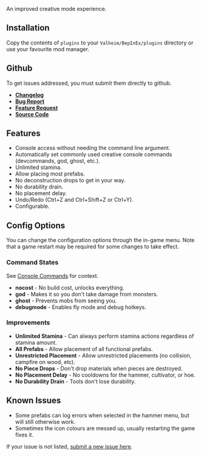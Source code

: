 ﻿An improved creative mode experience.

## Installation
Copy the contents of `plugins` to your `Valheim/BepInEx/plugins` directory or use your favourite mod manager.

## Github
To get issues addressed, you must submit them directly to github.

- **[Changelog](https://github.com/heinermann/Valheim_mods/blob/main/BetterCreative/CHANGELOG.md)**
- **[Bug Report](https://github.com/heinermann/Valheim_mods/issues/new?assignees=&labels=BetterCreative%2C+bug&template=-bettercreative--bug-report.md&title=)**
- **[Feature Request](https://github.com/heinermann/Valheim_mods/issues/new?assignees=&labels=BetterCreative%2C+enhancement&template=-bettercreative--feature-request.md&title=)**
- **[Source Code](https://github.com/heinermann/Valheim_mods/tree/main/BetterCreative)**

## Features

- Console access without needing the command line argument.
- Automatically set commonly used creative console commands (devcommands, god, ghost, etc.).
- Unlimited stamina.
- Allow placing most prefabs.
- No deconstruction drops to get in your way.
- No durability drain.
- No placement delay.
- Undo/Redo (Ctrl+Z and Ctrl+Shift+Z or Ctrl+Y).
- Configurable.

## Config Options

You can change the configuration options through the in-game menu. Note that a game restart may be required for some changes to take effect.

### Command States
See [Console Commands](https://valheim.fandom.com/wiki/Console_Commands) for context.

- **nocost** - No build cost, unlocks everything.
- **god** - Makes it so you don't take damage from monsters.
- **ghost** - Prevents mobs from seeing you.
- **debugmode** - Enables fly mode and debug hotkeys.

### Improvements

- **Unlimited Stamina** - Can always perform stamina actions regardless of stamina amount.
- **All Prefabs** - Allow placement of all functional prefabs.
- **Unrestricted Placement** - Allow unrestricted placements (no collision, campfire on wood, etc).
- **No Piece Drops** - Don't drop materials when pieces are destroyed.
- **No Placement Delay** - No cooldowns for the hammer, cultivator, or hoe.
- **No Durability Drain** - Tools don't lose durability.

## Known Issues
- Some prefabs can log errors when selected in the hammer menu, but will still otherwise work.
- Sometimes the icon colours are messed up, usually restarting the game fixes it.

If your issue is not listed, [submit a new issue here](https://github.com/heinermann/Valheim_mods/issues/new?assignees=&labels=BetterCreative%2C+bug&template=-bettercreative--bug-report.md&title=).
